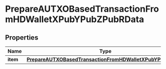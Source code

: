 

# PrepareAUTXOBasedTransactionFromHDWalletXPubYPubZPubRData


## Properties

| Name | Type | Description | Notes |
|------------ | ------------- | ------------- | -------------|
|**item** | [**PrepareAUTXOBasedTransactionFromHDWalletXPubYPubZPubRI**](PrepareAUTXOBasedTransactionFromHDWalletXPubYPubZPubRI.md) |  |  |



